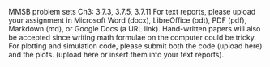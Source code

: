 MMSB problem sets
Ch3: 3.7.3, 3.7.5, 3.7.11
For text reports, please upload your assignment in Microsoft Word (docx), LibreOffice (odt), PDF (pdf), Markdown (md), or Google Docs (a URL link). Hand-written papers will also be accepted since writing math formulae on the computer could be tricky.
For plotting and simulation code, please submit both the code (upload here) and the plots. (upload here or insert them into your text reports).
